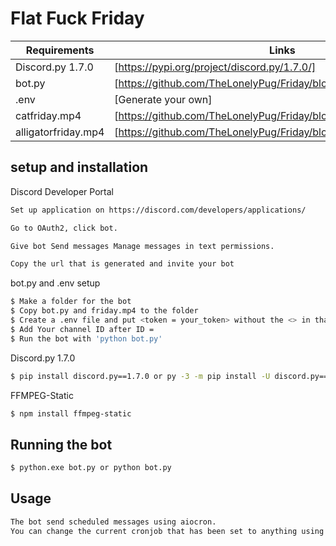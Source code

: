 # Flat Fuck Friday

| Requirements | Links |
| ------ | ------ |
| Discord.py 1.7.0 | [https://pypi.org/project/discord.py/1.7.0/] |
| bot.py | [https://github.com/TheLonelyPug/Friday/blob/main/bot.py] |
| .env | [Generate your own]
| catfriday.mp4 | [https://github.com/TheLonelyPug/Friday/blob/dev/catfriday.mp4] |
| alligatorfriday.mp4 | [https://github.com/TheLonelyPug/Friday/blob/dev/alligatorfriday.mp4]



## setup and installation

Discord Developer Portal

```sh
Set up application on https://discord.com/developers/applications/

Go to OAuth2, click bot.

Give bot Send messages Manage messages in text permissions.

Copy the url that is generated and invite your bot
```

bot.py and .env setup

```sh
$ Make a folder for the bot
$ Copy bot.py and friday.mp4 to the folder
$ Create a .env file and put <token = your_token> without the <> in that file
$ Add Your channel ID after ID = 
$ Run the bot with 'python bot.py'
```` 


Discord.py 1.7.0

```sh
$ pip install discord.py==1.7.0 or py -3 -m pip install -U discord.py==1.7.0 or if the previous doesn't work
```

FFMPEG-Static

```sh
$ npm install ffmpeg-static
```

## Running the bot

```sh
$ python.exe bot.py or python bot.py
```


## Usage

```sh
The bot send scheduled messages using aiocron.
You can change the current cronjob that has been set to anything using https://crontab.guru/
```
